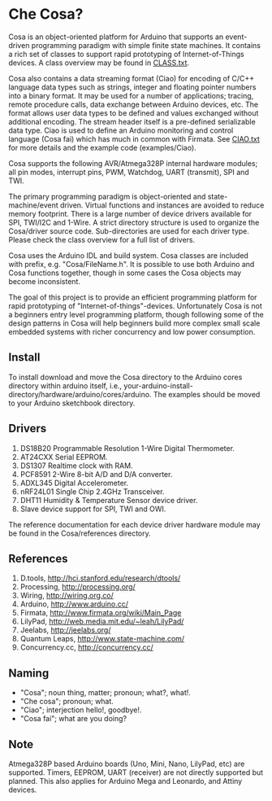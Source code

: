 Che Cosa?
=========

Cosa is an object-oriented platform for Arduino that supports an event-driven programming paradigm with simple finite state machines. It contains a rich set of classes to support rapid prototyping of Internet-of-Things devices. A class overview may be found in [CLASS.txt](https://github.com/mikaelpatel/Cosa/blob/master/CLASS.txt).

Cosa also contains a data streaming format (Ciao) for encoding of C/C++ language data types such as strings, integer and floating pointer numbers into a binary format. It may be used for a number of applications; tracing, remote procedure calls, data exchange between Arduino devices, etc. The format allows user data types to be defined and values exchanged without additional encoding. The stream header itself is a pre-defined serializable data type. Ciao is used to define an Arduino monitoring and control language (Cosa fai) which has much in common with Firmata. See [CIAO.txt](https://github.com/mikaelpatel/Cosa/blob/master/CIAO.txt) for more details and the example code (examples/Ciao).

Cosa supports the following AVR/Atmega328P internal hardware modules; all pin modes, interrupt pins, PWM, Watchdog, UART (transmit), SPI and TWI. 

The primary programming paradigm is object-oriented and state-machine/event driven. Virtual functions and instances are avoided to reduce memory footprint. There is a large number of device drivers available for SPI, TWI/I2C and 1-Wire. A strict directory structure is used to organize the Cosa/driver source code. Sub-directories are used for each driver type. Please check the class overview for a full list of drivers.

Cosa uses the Arduino IDL and build system. Cosa classes are included with prefix, e.g. "Cosa/FileName.h". It is possible to use both Arduino and Cosa functions together, though in some cases the Cosa objects may become inconsistent.

The goal of this project is to provide an efficient programming platform for rapid prototyping of "Internet-of-things"-devices. Unfortunately Cosa is not a beginners entry level programming platform, though following some of the design patterns in Cosa will help beginners build more complex small scale embedded systems with richer concurrency and low power consumption.

Install
-------

To install download and move the Cosa directory to the Arduino cores directory within arduino itself, i.e., your-arduino-install-directory/hardware/arduino/cores/arduino. The examples should be moved to your Arduino sketchbook directory. 

Drivers
-------

1. DS18B20 Programmable Resolution 1-Wire Digital Thermometer.
2. AT24CXX Serial EEPROM.
3. DS1307 Realtime clock with RAM.
4. PCF8591 2-Wire 8-bit A/D and D/A converter.
5. ADXL345 Digital Accelerometer.
6. nRF24L01 Single Chip 2.4GHz Transceiver. 
7. DHT11 Humidity & Temperature Sensor device driver.
8. Slave device support for SPI, TWI and OWI.

The reference documentation for each device driver hardware module may be found in the Cosa/references directory. 

References
----------

1. D.tools, http://hci.stanford.edu/research/dtools/
2. Processing, http://processing.org/
3. Wiring, http://wiring.org.co/
4. Arduino, http://www.arduino.cc/
5. Firmata, http://www.firmata.org/wiki/Main_Page
6. LilyPad, http://web.media.mit.edu/~leah/LilyPad/
7. Jeelabs, http://jeelabs.org/
8. Quantum Leaps, http://www.state-machine.com/
9. Concurrency.cc, http://concurrency.cc/

Naming
------

* "Cosa"; noun thing, matter; pronoun; what?, what!. 
* "Che cosa"; pronoun; what. 
* "Ciao"; interjection hello!, goodbye!. 
* "Cosa fai"; what are you doing?

Note
----

Atmega328P based Arduino boards (Uno, Mini, Nano, LilyPad, etc) are supported. Timers, EEPROM, UART (receiver) are not directly supported but planned. This also applies for Arduino Mega and Leonardo, and Attiny devices.


